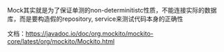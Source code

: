 Mock其实就是为了保证单测的non-determinitistc性质，不能连接实际的数据库，而是要构造假的repository, service来测试代码本身的正确性

文档：https://javadoc.io/doc/org.mockito/mockito-core/latest/org/mockito/Mockito.html